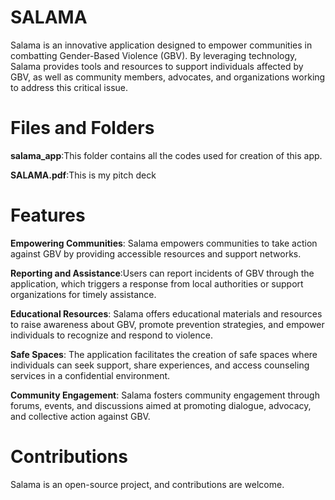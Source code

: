 # **SALAMA**

Salama is an innovative application designed to empower communities in combatting Gender-Based Violence (GBV). By leveraging technology, Salama provides tools and resources to support individuals affected by GBV, as well as community members, advocates, and organizations working to address this critical issue.

# **Files and Folders**

**salama_app**:This folder contains all the codes used for creation of this app.

**SALAMA.pdf**:This is my pitch deck

# **Features**

**Empowering Communities**: Salama empowers communities to take action against GBV by providing accessible resources and support networks.

**Reporting and Assistance**:Users can report incidents of GBV through the application, which triggers a response from local authorities or support organizations for timely assistance.

**Educational Resources**: Salama offers educational materials and resources to raise awareness about GBV, promote prevention strategies, and empower individuals to recognize and respond to violence.

**Safe Spaces**: The application facilitates the creation of safe spaces where individuals can seek support, share experiences, and access counseling services in a confidential environment.

**Community Engagement**: Salama fosters community engagement through forums, events, and discussions aimed at promoting dialogue, advocacy, and collective action against GBV.


# Contributions
Salama is an open-source project, and contributions are welcome. 

